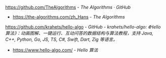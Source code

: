 https://github.com/TheAlgorithms - *The Algorithms · GitHub*

- https://the-algorithms.com/zh_Hans - *The Algorithms*

https://github.com/krahets/hello-algo - *GitHub - krahets/hello-algo: 《Hello 算法》：动画图解、一键运行、互动问答的数据结构与算法教程，支持 Java, C++, Python, Go, JS, TS, C#, Swift, Dart, Zig 等语言。*

- https://www.hello-algo.com/ - *Hello 算法*